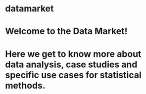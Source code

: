 # datamarket
# Welcome to the Data Market!
# Here we get to know more about data analysis, case studies and specific use cases for statistical methods.
